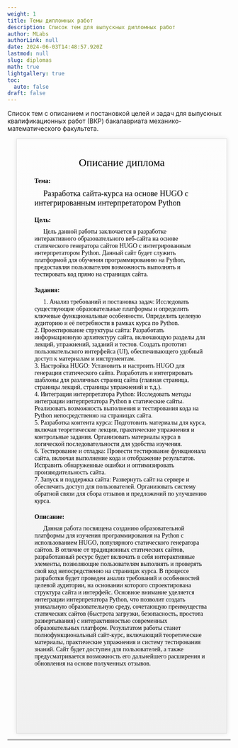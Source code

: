 ```yaml
---
weight: 1
title: Темы дипломных работ
description: Список тем для выпускных дипломных работ
author: MLabs
authorLink: null
date: 2024-06-03T14:48:57.920Z
lastmod: null
slug: diplomas
math: true
lightgallery: true
toc:
  auto: false
draft: false
---
```


Список тем с описанием и постановкой целей и задач для выпускных квалификационных работ (ВКР) бакалавриата механико-математического факультета.

<style>
	@keyframes rubberStamp {
		0% {
			transform: scale(1.4) rotate(-7deg);
			opacity: 0;
		}
		30% {
			transform: scale(1.2) rotate(10deg);
			opacity: 0.5;
		}
		70% {
			transform: scale(0.8) rotate(-5deg);
			opacity: 0.7;
		}
		100% {
			transform: scale(1) rotate(0deg);
			opacity: 1;
		}
	}
</style>
<div style="font-family: 'Times New Roman', serif; margin: 0; padding: 0; justify-content: center; align-items: center; color: black; margin: 0 15pt;">
    <div style="background-color: #ffffff; padding: 40px; box-shadow: 0 0 10px rgba(0, 0, 0, 0.1); width: 85%; border: 1px solid #ddd; color: black; background: linear-gradient(to bottom, #fdfdfd, #fbfbfb, #f7f7f7, #f3f3f3, #f0f0f0);">
        <div style="font-size: 24px; text-align: center; margin-bottom: 20px;">Описание диплома</div>
        <div style="margin-bottom: 20px;">
            <div style="font-weight: bold; margin-bottom: 10px;">Тема:</div>
            <div style="text-indent: 20px;">
                <span style="font-size: 18px;">Разработка сайта-курса на основе HUGO с интегрированным интерпретатором Python</span>
            </div>
        </div>
        <div style="margin-bottom: 20px;">
            <div style="font-weight: bold; margin-bottom: 10px;">Цель:</div>
            <div style="text-indent: 20px;">
                Цель данной работы заключается в разработке интерактивного образовательного веб-сайта на основе статического генератора сайтов HUGO с интегрированным интерпретатором Python. Данный сайт будет служить платформой для обучения программированию на Python, предоставляя пользователям возможность выполнять и тестировать код прямо на страницах сайта.
            </div>
        </div>
        <div style="margin-bottom: 20px;">
            <div style="font-weight: bold; margin-bottom: 10px;">Задания:</div>
            <div style="text-indent: 20px;">
                1. Анализ требований и постановка задач: Исследовать существующие образовательные платформы и определить ключевые функциональные особенности. Определить целевую аудиторию и её потребности в рамках курса по Python.<br>
                2. Проектирование структуры сайта: Разработать информационную архитектуру сайта, включающую разделы для лекций, упражнений, заданий и тестов. Создать прототип пользовательского интерфейса (UI), обеспечивающего удобный доступ к материалам и инструментам.<br>
                3. Настройка HUGO: Установить и настроить HUGO для генерации статического сайта. Разработать и интегрировать шаблоны для различных страниц сайта (главная страница, страницы лекций, страницы упражнений и т.д.).<br>
                4. Интеграция интерпретатора Python: Исследовать методы интеграции интерпретатора Python в статические сайты. Реализовать возможность выполнения и тестирования кода на Python непосредственно на страницах сайта.<br>
                5. Разработка контента курса: Подготовить материалы для курса, включая теоретические лекции, практические упражнения и контрольные задания. Организовать материалы курса в логической последовательности для удобства изучения.<br>
                6. Тестирование и отладка: Провести тестирование функционала сайта, включая выполнение кода и отображение результатов. Исправить обнаруженные ошибки и оптимизировать производительность сайта.<br>
                7. Запуск и поддержка сайта: Развернуть сайт на сервере и обеспечить доступ для пользователей. Организовать систему обратной связи для сбора отзывов и предложений по улучшению курса.
            </div>
        </div>
        <div style="margin-bottom: 20px;">
            <div style="font-weight: bold; margin-bottom: 10px;">Описание:</div>
            <div style="text-indent: 20px;">
                Данная работа посвящена созданию образовательной платформы для изучения программирования на Python с использованием HUGO, популярного статического генератора сайтов. В отличие от традиционных статических сайтов, разработанный ресурс будет включать в себя интерактивные элементы, позволяющие пользователям выполнять и проверять свой код непосредственно на страницах курса.
                В процессе разработки будет проведен анализ требований и особенностей целевой аудитории, на основании которого спроектирована структура сайта и интерфейс. Основное внимание уделяется интеграции интерпретатора Python, что позволит создать уникальную образовательную среду, сочетающую преимущества статических сайтов (быстрота загрузки, безопасность, простота развертывания) с интерактивностью современных образовательных платформ.
                Результатом работы станет полнофункциональный сайт-курс, включающий теоретические материалы, практические упражнения и систему тестирования знаний. Сайт будет доступен для пользователей, а также предусматривается возможность его дальнейшего расширения и обновления на основе полученных отзывов.
            </div>
        </div>
        <div style="text-align: right;">
        	<div style="font-family: 'Courier New', Courier, monospace; font-size: 28px; font-weight: bold; color: red; border: 3px solid red; display: inline-block; padding: 10px 20px; text-transform: uppercase; animation: rubberStamp 4s ease-in-out infinite; opacity: 0; -webkit-mask-image: url('https://s3-us-west-2.amazonaws.com/s.cdpn.io/8399/grunge.png');">Одобрено к <br> разработке</div>
        </div>
    </div>
</div>

---

